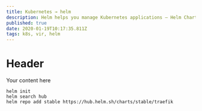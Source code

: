 ```yaml
---
title: Kubernetes → helm
description: Helm helps you manage Kubernetes applications — Helm Charts help you define, install, and upgrade even the most complex Kubernetes application.
published: true
date: 2020-01-19T10:17:35.811Z
tags: k8s, vir, helm
---
```


# Header
Your content here


```
helm init
helm search hub
helm repo add stable https://hub.helm.sh/charts/stable/traefik

```